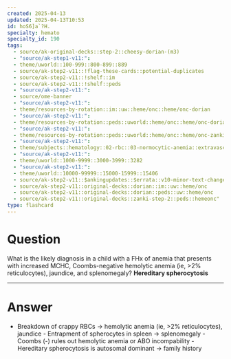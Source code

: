 ```yaml
---
created: 2025-04-13
updated: 2025-04-13T10:53
id: hoS6]a`?H.
specialty: hemato
specialty_id: 190
tags:
  - source/ak-original-decks::step-2::cheesy-dorian-(m3)
  - "source/ak-step1-v11:": 
  - theme/uworld::100-999::800-899::889
  - source/ak-step2-v11::!flag-these-cards::potential-duplicates
  - source/ak-step2-v11::!shelf::im
  - source/ak-step2-v11::!shelf::peds
  - "source/ak-step2-v11:": 
  - source/ome-banner
  - "source/ak-step2-v11:": 
  - theme/resources-by-rotation::im::uw::heme/onc::heme/onc-dorian
  - "source/ak-step2-v11:": 
  - theme/resources-by-rotation::peds::uworld::heme/onc::heme/onc-dorian
  - "source/ak-step2-v11:": 
  - theme/resources-by-rotation::peds::uworld::heme/onc::heme/onc-zanki
  - "source/ak-step2-v11:": 
  - theme/subjects::hematology::02-rbc::03-normocytic-anemia::extravascular-hemolysis::hereditary-spherocytosis
  - "source/ak-step2-v11:": 
  - theme/uworld::1000-9999::3000-3999::3282
  - "source/ak-step2-v11:": 
  - theme/uworld::10000-99999::15000-15999::15406
  - source/ak-step2-v11::$ankingupdates::$errata::v10-minor-text-changes
  - source/ak-step2-v11::original-decks::dorian::im::uw::heme/onc
  - source/ak-step2-v11::original-decks::dorian::peds::uw::heme/onc
  - source/ak-step2-v11::original-decks::zanki-step-2::peds::hemeonc"
type: flashcard
---
```


# Question
What is the likely diagnosis in a child with a FHx of anemia that presents with increased MCHC, Coombs-negative hemolytic anemia (ie, >2% reticulocytes), jaundice, and splenomegaly?   **Hereditary spherocytosis**

---

# Answer
- Breakdown of crappy RBCs → hemolytic anemia (ie, >2% reticulocytes), jaundice - Entrapment of spherocytes in spleen → splenomegaly - Coombs (-) rules out hemolytic anemia or ABO incompability   - Hereditary spherocytosis is autosomal dominant → family history